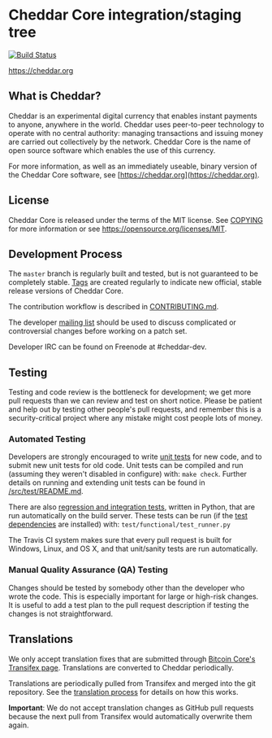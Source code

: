 Cheddar Core integration/staging tree
=====================================

[![Build Status](https://travis-ci.org/cheddar-project/cheddar.svg?branch=master)](https://travis-ci.org/cheddar-project/cheddar)

https://cheddar.org

What is Cheddar?
----------------

Cheddar is an experimental digital currency that enables instant payments to
anyone, anywhere in the world. Cheddar uses peer-to-peer technology to operate
with no central authority: managing transactions and issuing money are carried
out collectively by the network. Cheddar Core is the name of open source
software which enables the use of this currency.

For more information, as well as an immediately useable, binary version of
the Cheddar Core software, see [https://cheddar.org](https://cheddar.org).

License
-------

Cheddar Core is released under the terms of the MIT license. See [COPYING](COPYING) for more
information or see https://opensource.org/licenses/MIT.

Development Process
-------------------

The `master` branch is regularly built and tested, but is not guaranteed to be
completely stable. [Tags](https://github.com/cheddar-project/cheddar/tags) are created
regularly to indicate new official, stable release versions of Cheddar Core.

The contribution workflow is described in [CONTRIBUTING.md](CONTRIBUTING.md).

The developer [mailing list](https://groups.google.com/forum/#!forum/cheddar-dev)
should be used to discuss complicated or controversial changes before working
on a patch set.

Developer IRC can be found on Freenode at #cheddar-dev.

Testing
-------

Testing and code review is the bottleneck for development; we get more pull
requests than we can review and test on short notice. Please be patient and help out by testing
other people's pull requests, and remember this is a security-critical project where any mistake might cost people
lots of money.

### Automated Testing

Developers are strongly encouraged to write [unit tests](src/test/README.md) for new code, and to
submit new unit tests for old code. Unit tests can be compiled and run
(assuming they weren't disabled in configure) with: `make check`. Further details on running
and extending unit tests can be found in [/src/test/README.md](/src/test/README.md).

There are also [regression and integration tests](/test), written
in Python, that are run automatically on the build server.
These tests can be run (if the [test dependencies](/test) are installed) with: `test/functional/test_runner.py`

The Travis CI system makes sure that every pull request is built for Windows, Linux, and OS X, and that unit/sanity tests are run automatically.

### Manual Quality Assurance (QA) Testing

Changes should be tested by somebody other than the developer who wrote the
code. This is especially important for large or high-risk changes. It is useful
to add a test plan to the pull request description if testing the changes is
not straightforward.

Translations
------------

We only accept translation fixes that are submitted through [Bitcoin Core's Transifex page](https://www.transifex.com/projects/p/bitcoin/).
Translations are converted to Cheddar periodically.

Translations are periodically pulled from Transifex and merged into the git repository. See the
[translation process](doc/translation_process.md) for details on how this works.

**Important**: We do not accept translation changes as GitHub pull requests because the next
pull from Transifex would automatically overwrite them again.
